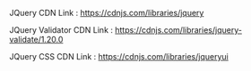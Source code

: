 JQuery CDN Link : https://cdnjs.com/libraries/jquery

<script src="https://cdnjs.cloudflare.com/ajax/libs/jquery/3.7.1/jquery.min.js" integrity="sha512-v2CJ7UaYy4JwqLDIrZUI/4hqeoQieOmAZNXBeQyjo21dadnwR+8ZaIJVT8EE2iyI61OV8e6M8PP2/4hpQINQ/g==" crossorigin="anonymous" referrerpolicy="no-referrer"></script>

JQuery Validator CDN Link : https://cdnjs.com/libraries/jquery-validate/1.20.0

<script src="https://cdnjs.cloudflare.com/ajax/libs/jquery-validate/1.20.0/jquery.validate.min.js" integrity="sha512-WMEKGZ7L5LWgaPeJtw9MBM4i5w5OSBlSjTjCtSnvFJGSVD26gE5+Td12qN5pvWXhuWaWcVwF++F7aqu9cvqP0A==" crossorigin="anonymous" referrerpolicy="no-referrer"></script>

<script src="https://cdnjs.cloudflare.com/ajax/libs/jquery-validate/1.20.0/additional-methods.min.js" integrity="sha512-TiQST7x/0aMjgVTcep29gi+q5Lk5gVTUPE9XgN0g96rwtjEjLpod4mlBRKWHeBcvGBAEvJBmfDqh2hfMMmg+5A==" crossorigin="anonymous" referrerpolicy="no-referrer"></script>

JQuery CSS CDN Link : https://cdnjs.com/libraries/jqueryui

<script src="https://cdnjs.cloudflare.com/ajax/libs/jqueryui/1.13.3/jquery-ui.min.js" integrity="sha512-Ww1y9OuQ2kehgVWSD/3nhgfrb424O3802QYP/A5gPXoM4+rRjiKrjHdGxQKrMGQykmsJ/86oGdHszfcVgUr4hA==" crossorigin="anonymous" referrerpolicy="no-referrer"></script>

<link rel="stylesheet" href="https://cdnjs.cloudflare.com/ajax/libs/jqueryui/1.13.3/themes/base/jquery-ui.min.css" integrity="sha512-8PjjnSP8Bw/WNPxF6wkklW6qlQJdWJc/3w/ZQPvZ/1bjVDkrrSqLe9mfPYrMxtnzsXFPc434+u4FHLnLjXTSsg==" crossorigin="anonymous" referrerpolicy="no-referrer" />

<link rel="stylesheet" href="https://cdnjs.cloudflare.com/ajax/libs/jqueryui/1.13.3/themes/base/theme.min.css" integrity="sha512-XutDejX3PkIxnMh/xEu11qZ9+jn3lh+SrEnbtXny8dhr7Jk+lBkr2ujwco0Bx4LJ500XibluwyXc0kOJ+oY51Q==" crossorigin="anonymous" referrerpolicy="no-referrer" />
